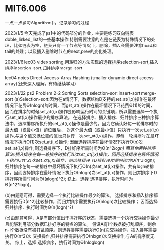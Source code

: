 # MIT6.006
一点一点学习Algorithm中，记录学习的过程

2023/1/5
今天完成了ps1中的代码部分的作业，主要是练习双向链表doble_linked_list的一些基本操作
特别需要注意的点是在链表为特殊情况下的处理，比如链表为空，链表只有一个节点等情况下，删除，插入会需要注意head和tail的处理；以及插入删除时节点的next,prev的变化处理。

2023/1/6
lec03 video 
sorting,用递归的方法实现的选择排序selection-sort,插入排序insertion-sort,归并排序merge-sort

lec04 notes
Direct-Access-Array 
Hashing (smaller dynamic direct access array)(还未深入理解，有待继续学习）


2023/1/22
ps2
Problem 2-2 Sorting Sorts
selection-sort insert-sort merge-sort
(a)Selection-sort:因为在a情况下，数据结构D支持的set_at(i,x)操作在最坏情况下花费Θ(nlogn)的时间，而get_at(i)操作在最坏情况下只花费Θ(1)的时间，
因而在排序的时候set_at(i,x)操作是影响运行时间的关键项，所以需要选择一个执行set_at(i,x)操作最少的排序算法。
在选择排序、插入排序、归并排序三种排序算法中，选择排序所执行的set_at(i,x)操作是最少的。因为它确认好每一轮排序时的最大值（或最小值）的位置后，
对这个最大值（或最小值）只执行一次set_at(i,x)操作,与这个值交换位置的值也只执行一次set_at(i,x)操作，即每一轮排序时在最坏情况下执行Ο(1)次set_at(i,x)操作;
因而选择排序在最坏情况下执行Ο(n)次set_at(i,x)操作;则选择排序下，D排好序所需时间为Θ(n^2*logn)
而其他两种排序算法:插入排序在每一轮排序时执行2i次set_at(i,x)操作，因而选择排序在最坏情况下执行Ο(n^2)次set_at(i,x)操作，则选择排序下D排好序所需时间为Θ(n^3*logn);
归并排序在每一轮排序中最坏情况下执行Ο(n)次set_at(i,x)操作，共有logn轮排序，因而选择排序在最坏情况下执行Ο(nlogn)次set_at(i,x)操作，则归并排序下D排好序所需时间为Θ((nlogn)^2);
综上，选择 选择排序，执行时间为Θ(n^2*logn)。

(b)由题意可得，需要选择一个执行比较操作最少的算法。
选择排序和插入排序都需要执行Ο(n^2)比较操作，而归并排序需要执行Ο(nlogn)次比较操作；
因而选择 归并排序，执行时间为Θ(n(logn)^2)

(c)由题意可得，A是有部分值出于排好序的状态，需要选择一个执行交换操作最少且能够利用部分数据已排好序的特点的算法。
假设A有i个数据被打乱顺序，剩余n-i个数据没有被打乱顺序。则选择排序需要执行Ο(n)次交换操作，插入排序需要执行Ο(n^2)次
交换操作,归并排序需要执行Ο(nlogn)次交换操作,与A的有序度无关。
综上，选择 选择排序，执行时间为Θ(nloglogn)
